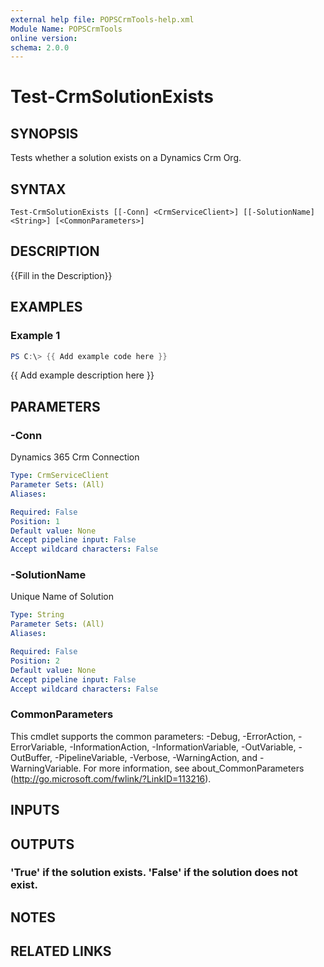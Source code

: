 ```yaml
---
external help file: POPSCrmTools-help.xml
Module Name: POPSCrmTools
online version:
schema: 2.0.0
---
```


# Test-CrmSolutionExists

## SYNOPSIS
Tests whether a solution exists on a Dynamics Crm Org.

## SYNTAX

```
Test-CrmSolutionExists [[-Conn] <CrmServiceClient>] [[-SolutionName] <String>] [<CommonParameters>]
```

## DESCRIPTION
{{Fill in the Description}}

## EXAMPLES

### Example 1
```powershell
PS C:\> {{ Add example code here }}
```

{{ Add example description here }}

## PARAMETERS

### -Conn
Dynamics 365 Crm Connection

```yaml
Type: CrmServiceClient
Parameter Sets: (All)
Aliases:

Required: False
Position: 1
Default value: None
Accept pipeline input: False
Accept wildcard characters: False
```

### -SolutionName
Unique Name of Solution

```yaml
Type: String
Parameter Sets: (All)
Aliases:

Required: False
Position: 2
Default value: None
Accept pipeline input: False
Accept wildcard characters: False
```

### CommonParameters
This cmdlet supports the common parameters: -Debug, -ErrorAction, -ErrorVariable, -InformationAction, -InformationVariable, -OutVariable, -OutBuffer, -PipelineVariable, -Verbose, -WarningAction, and -WarningVariable.
For more information, see about_CommonParameters (http://go.microsoft.com/fwlink/?LinkID=113216).

## INPUTS

## OUTPUTS

### 'True' if the solution exists. 'False' if the solution does not exist.
## NOTES

## RELATED LINKS
